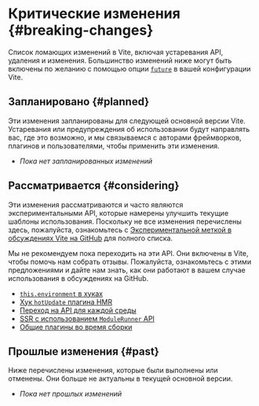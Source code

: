 # Критические изменения {#breaking-changes}

Список ломающих изменений в Vite, включая устаревания API, удаления и изменения. Большинство изменений ниже могут быть включены по желанию с помощью опции [`future`](/config/shared-options.html#future) в вашей конфигурации Vite.

## Запланировано {#planned}

Эти изменения запланированы для следующей основной версии Vite. Устаревания или предупреждения об использовании будут направлять вас, где это возможно, и мы связываемся с авторами фреймворков, плагинов и пользователями, чтобы применить эти изменения.

- _Пока нет запланированных изменений_

## Рассматривается {#considering}

Эти изменения рассматриваются и часто являются экспериментальными API, которые намерены улучшить текущие шаблоны использования. Поскольку не все изменения перечислены здесь, пожалуйста, ознакомьтесь с [Экспериментальной меткой в обсуждениях Vite на GitHub](https://github.com/vitejs/vite/discussions/categories/feedback?discussions_q=label%3Aexperimental+category%3AFeedback) для полного списка.

Мы не рекомендуем пока переходить на эти API. Они включены в Vite, чтобы помочь нам собрать отзывы. Пожалуйста, ознакомьтесь с этими предложениями и дайте нам знать, как они работают в вашем случае использования в обсуждениях на GitHub.

- [`this.environment` в хуках](/changes/this-environment-in-hooks)
- [Хук `hotUpdate` плагина HMR](/changes/hotupdate-hook)
- [Переход на API для каждой среды](/changes/per-environment-apis)
- [SSR с использованием `ModuleRunner` API](/changes/ssr-using-modulerunner)
- [Общие плагины во время сборки](/changes/shared-plugins-during-build)

## Прошлые изменения {#past}

Ниже перечислены изменения, которые были выполнены или отменены. Они больше не актуальны в текущей основной версии.

- _Пока нет прошлых изменений_
